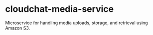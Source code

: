 # cloudchat-media-service
Microservice for handling media uploads, storage, and retrieval using Amazon S3.
